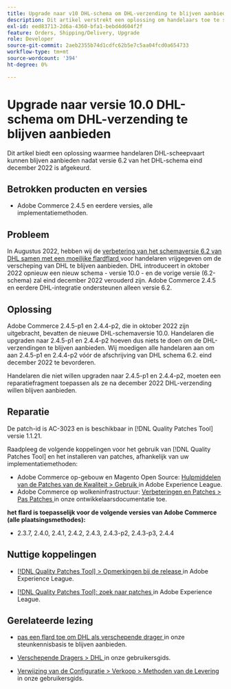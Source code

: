 ```yaml
---
title: Upgrade naar v10 DHL-schema om DHL-verzending te blijven aanbieden
description: Dit artikel verstrekt een oplossing om handelaars toe te staan om DHL te blijven aanbieden verschepen nadat DHL schema 6.2 in December 2022 wordt afgekeurd, door aan schema 10.0 te bevorderen of door AC-3023 flard toe te passen.
exl-id: eed83713-2d6a-4360-bfa1-bebd4d604f2f
feature: Orders, Shipping/Delivery, Upgrade
role: Developer
source-git-commit: 2aeb2355b74d1cdfc62b5e7c5aa04fcd0a654733
workflow-type: tm+mt
source-wordcount: '394'
ht-degree: 0%

---
```


# Upgrade naar versie 10.0 DHL-schema om DHL-verzending te blijven aanbieden

Dit artikel biedt een oplossing waarmee handelaren DHL-scheepvaart kunnen blijven aanbieden nadat versie 6.2 van het DHL-schema eind december 2022 is afgekeurd.

## Betrokken producten en versies

* Adobe Commerce 2.4.5 en eerdere versies, alle implementatiemethoden.

## Probleem

In Augustus 2022, hebben wij de [ verbetering van het schemaversie 6.2 van DHL samen met een moeilijke flardflard ](https://experienceleague.adobe.com/docs/commerce-knowledge-base/kb/troubleshooting/miscellaneous/adobe-commerce-dhl-upgrade-patch.html) voor handelaren vrijgegeven om de verscheping van DHL te blijven aanbieden. DHL introduceert in oktober 2022 opnieuw een nieuw schema - versie 10.0 - en de vorige versie (6.2-schema) zal eind december 2022 verouderd zijn. Adobe Commerce 2.4.5 en eerdere DHL-integratie ondersteunen alleen versie 6.2.

## Oplossing

Adobe Commerce 2.4.5-p1 en 2.4.4-p2, die in oktober 2022 zijn uitgebracht, bevatten de nieuwe DHL-schemaversie 10.0. Handelaren die upgraden naar 2.4.5-p1 en 2.4.4-p2 hoeven dus niets te doen om de DHL-verzendingen te blijven aanbieden. Wij moedigen alle handelaren aan om aan 2.4.5-p1 en 2.4.4-p2 vóór de afschrijving van DHL schema 6.2. eind december 2022 te bevorderen.

Handelaren die niet willen upgraden naar 2.4.5-p1 en 2.4.4-p2, moeten een reparatiefragment toepassen als ze na december 2022 DHL-verzending willen blijven aanbieden.

## Reparatie

De patch-id is AC-3023 en is beschikbaar in [!DNL Quality Patches Tool] versie 1.1.21.

Raadpleeg de volgende koppelingen voor het gebruik van [!DNL Quality Patches Tool] en het installeren van patches, afhankelijk van uw implementatiemethoden:

* Adobe Commerce op-gebouw en Magento Open Source: [ Hulpmiddelen van de Patches van de Kwaliteit > Gebruik ](https://experienceleague.adobe.com/docs/commerce-operations/tools/quality-patches-tool/usage.html) in Adobe Experience League.
* Adobe Commerce op wolkeninfrastructuur: [ Verbeteringen en Patches > Pas Patches ](https://experienceleague.adobe.com/en/docs/commerce-cloud-service/user-guide/develop/upgrade/apply-patches) in onze ontwikkelaarsdocumentatie toe.

**het flard is toepasselijk voor de volgende versies van Adobe Commerce (alle plaatsingsmethodes):**

* 2.3.7, 2.4.0, 2.4.1, 2.4.2, 2.4.3, 2.4.3-p2, 2.4.3-p3, 2.4.4

## Nuttige koppelingen

* [[!DNL Quality Patches Tool]  > Opmerkingen bij de release ](https://experienceleague.adobe.com/docs/commerce-operations/tools/quality-patches-tool/release-notes.html) in Adobe Experience League.

* [[!DNL Quality Patches Tool]: zoek naar patches ](https://experienceleague.adobe.com/tools/commerce-quality-patches/index.html) in Adobe Experience League.

## Gerelateerde lezing

* [ pas een flard toe om DHL als verschepende drager ](https://experienceleague.adobe.com/docs/commerce-knowledge-base/kb/troubleshooting/miscellaneous/adobe-commerce-dhl-upgrade-patch.html) in onze steunkennisbasis te blijven aanbieden.

* [ Verschepende Dragers > DHL ](https://experienceleague.adobe.com/docs/commerce-admin/stores-sales/delivery/shipping-carriers/dhl.html) in onze gebruikersgids.
* [ Verwijzing van de Configuratie > Verkoop > Methoden van de Levering ](https://experienceleague.adobe.com/docs/commerce-admin/config/sales/delivery-methods.html) in onze gebruikersgids.
